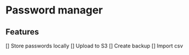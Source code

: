 # Password manager

## Features

[] Store passwords locally
[] Upload to S3
[] Create backup
[] Import csv


